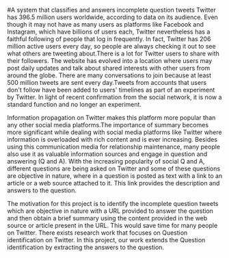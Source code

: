 #A system that classifies and answers incomplete question tweets
Twitter has 396.5 million users worldwide, according to data on its audience. Even though it may not have as many users as platforms like Facebook and Instagram, which have billions of users each, Twitter nevertheless has a faithful following of people that log in frequently. In fact, Twitter has 206 million active users every day, so people are always checking it out to see what others are tweeting about.There is a lot for Twitter users to share with their followers. The website has evolved into a location where users may post daily updates and talk about shared interests with other users from around the globe. There are many conversations to join because at least 500 million tweets are sent every day.Tweets from accounts that users don't follow have been added to users' timelines as part of an experiment by Twitter. In light of recent confirmation from the social network, it is now a standard function and no longer an experiment.

Information propagation on Twitter makes this platform more popular than any other social media platforms.The importance of summary becomes more significant while dealing with social media platforms like Twitter where information is overloaded with rich content and is ever increasing. Besides using this communication media for relationship maintenance, many people also use it as valuable information sources and engage in question and answering (Q and A). With the increasing popularity of social Q and A, different questions are being asked on Twitter and some of these questions are objective in nature, where in a question is posted as text with a link to an article or a web source attached to it. This link provides the description and answers to the question.

The motivation for this project is to identify the incomplete question tweets which are objective in nature with a URL provided to answer the question and then obtain a brief summary using the content provided in the web source or article present in the URL. This would save time for many people on Twitter. There exists research work that focuses on Question identification on Twitter. In this project, our work extends the Question identification by extracting the answers to the question.
